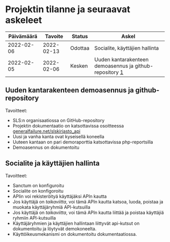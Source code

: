 # Projektin tilanne ja seuraavat askeleet

| Päivämäärä | Tavoite | Status | Askel |
|------------|---------|-------|--------|
| 2022-02-06 | 2022-02-13 | Odottaa | Socialite, käyttäjien hallinta |
| 2022-02-05 | 2022-02-06 | Kesken | Uuden kantarakenteen demoasennus ja github-repository [1](#uuden-kantarakenteen-demoasennus-ja-github-repository) |


## Uuden kantarakenteen demoasennus ja github-repository

Tavoitteet:
* SLS:n organisaatiossa on GitHub-repository
* Projektin dokumentaatio on katsottavissa osoitteessa [generalfailure.net/slskirjasto_api](http://generalfailure.net/slskirjasto_api)
* Uusi ja vanha kanta ovat kyseisellä koneella
* Uuteen kantaan on pari demoraporttia katsottavissa php-reportsilla
* Demoasennus on dokumentoitu
 
## Socialite ja käyttäjien hallinta

Tavoitteet:
* Sanctum on konfiguroitu 
* Socialite on konfigoroitu
* APIin voi rekisteröityä käyttäjäksi APIn kautta
* Jos käyttäjä on _taikaviitta_, voi tämä APIn kautta katsoa, luoda, poistaa ja muokata käyttäjäryhmiä API-kutsuilla
* Jos käyttäjä on _taikaviitta_, voi tämä APIn kautta liittää ja poistaa käyttäjiä ryhmiin API-kutsuilla
* Käyttäjäryhmien ja käyttäjien hallintaan liittyvät api-kutsut on dokumentoitu ja löytyvät demokoneelta.
* Käyttöikeusmekanismi on dokumentoitu dokumentaatiossa.
